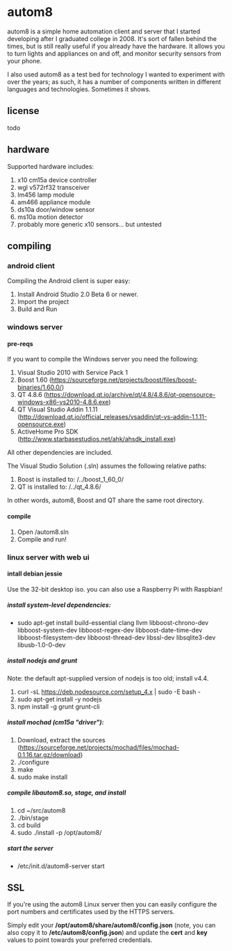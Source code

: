 # autom8 #

autom8 is a simple home automation client and server that I started developing after I graduated college in 2008. It's sort of fallen behind the times, but is still really useful if you already have the hardware. It allows you to turn lights and appliances on and off, and monitor security sensors from your phone.

I also used autom8 as a test bed for technology I wanted to experiment with over the years; as such, it has a number of components written in different languages and technologies. Sometimes it shows.

## license ##

todo

## hardware ##

Supported hardware includes:
1. x10 cm15a device controller
1. wgl v572rf32 transceiver
1. lm456 lamp module
1. am466 appliance module
1. ds10a door/window sensor
1. ms10a motion detector
1. probably more generic x10 sensors... but untested

## compiling ##

### android client ###

Compiling the Android client is super easy:

1. Install Android Studio 2.0 Beta 6 or newer.
1. Import the project
1. Build and Run

### windows server ###

#### pre-reqs ####
If you want to compile the Windows server you need the following:

1. Visual Studio 2010 with Service Pack 1
2. Boost 1.60 (https://sourceforge.net/projects/boost/files/boost-binaries/1.60.0/)
3. QT 4.8.6 (https://download.qt.io/archive/qt/4.8/4.8.6/qt-opensource-windows-x86-vs2010-4.8.6.exe)
4. QT Visual Studio Addin 1.1.11 (http://download.qt.io/official_releases/vsaddin/qt-vs-addin-1.1.11-opensource.exe)
4. ActiveHome Pro SDK (http://www.starbasestudios.net/ahk/ahsdk_install.exe)

All other dependencies are included.

The Visual Studio Solution (.sln) assumes the following relative paths:

1. Boost is installed to: <autom8-src>/../boost_1_60_0/
2. QT is installed to: <autom8-src>/../qt_4.8.6/

In other words, autom8, Boost and QT share the same root directory.

#### compile

1. Open <autom8-src>/autom8.sln
2. Compile and run!

### linux server with web ui

#### intall debian jessie

Use the 32-bit desktop iso. you can also use a Raspberry Pi with Raspbian!

##### install system-level dependencies:

* sudo apt-get install build-essential clang llvm libboost-chrono-dev libboost-system-dev libboost-regex-dev libboost-date-time-dev libboost-filesystem-dev libboost-thread-dev libssl-dev libsqlite3-dev libusb-1.0-0-dev

##### install nodejs and grunt

Note: the default apt-supplied version of nodejs is too old; install v4.4.

1. curl -sL https://deb.nodesource.com/setup_4.x | sudo -E bash -
2. sudo apt-get install -y nodejs
3. npm install -g grunt grunt-cli

##### install mochad (cm15a "driver"):

1. Download, extract the sources (https://sourceforge.net/projects/mochad/files/mochad-0.1.16.tar.gz/download)
2. ./configure
3. make
4. sudo make install

##### compile libautom8.so, stage, and install

1. cd ~/src/autom8
2. ./bin/stage
3. cd build
4. sudo ./install -p /opt/autom8/

##### start the server

* /etc/init.d/autom8-server start

## SSL

If you're using the autom8 Linux server then you can easily configure the port numbers and certificates used by the HTTPS servers.

Simply edit your **/opt/autom8/share/autom8/config.json** (note, you can also copy it to **/etc/autom8/config.json**) and update the **cert** and **key** values to point towards your preferred credentials.